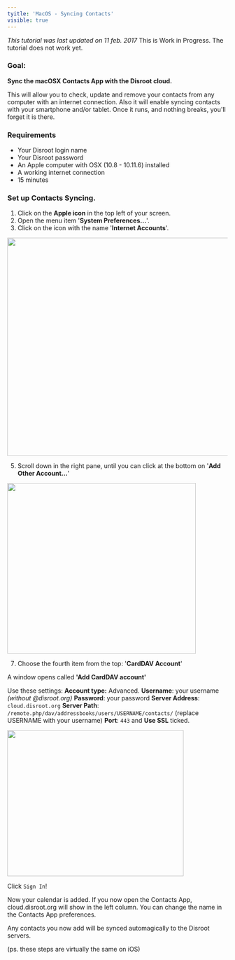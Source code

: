 ```yaml
---
tyitle: 'MacOS - Syncing Contacts'
visible: true
---
```


_This tutorial was last updated on 11 feb. 2017_
This is Work in Progress. The tutorial does not work yet.


### Goal:
**Sync the macOSX Contacts App with the Disroot cloud.**

This will allow you to check, update and remove your contacts from any computer with an internet connection. Also it will enable syncing contacts  with your smartphone and/or tablet. Once it runs, and nothing breaks, you'll forget it is there. 

### Requirements

* Your Disroot login name
* Your Disroot password
* An Apple computer with OSX (10.8 - 10.11.6) installed
* A working internet connection
* 15 minutes

### Set up Contacts Syncing.

1. Click on the **Apple icon** in the top left of your screen. 
2. Open the menu item '**System Preferences...**'.
3. Click on the icon with the name '**Internet Accounts**'.
<img src="/uploads/default/original/1X/6f74e070083f2ee4f0cac3410728857df10538e2.png" width="549" height="499">

5. Scroll down in the right pane, until you can click at the bottom on '**Add Other Account...**'
<img src="/uploads/default/original/1X/8ee3de7d2ef7496cc345fa622313e7ce255c91c9.png" width="431" height="390">

7. Choose the fourth item from the top: '**CardDAV Account**'

A window opens called **'Add CardDAV account'**

Use these settings:
**Account type:** Advanced.
**Username**: your username  _(without @disroot.org)_
**Password**: your password
**Server Address**: `cloud.disroot.org`
**Server Path**: `/remote.php/dav/addressbooks/users/USERNAME/contacts/` (replace USERNAME with your username)
**Port**: `443` and **Use SSL** ticked.

<img src="/uploads/default/original/1X/e280b96583231f003d9f994bdd7d182140bcd0b2.png" width="403" height="334">

Click `Sign In`!

Now your calendar is added. If you now open the Contacts App, cloud.disroot.org will show in the left column. You can change the name in the Contacts App preferences. 

Any contacts you now add will be synced automagically to the Disroot servers.

(ps. these steps are virtually the same on iOS)
